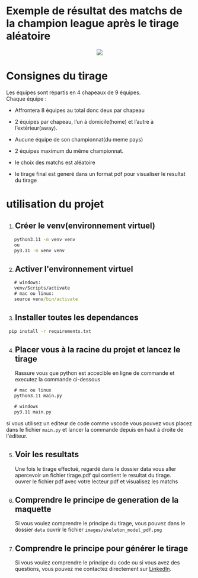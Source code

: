 # Exemple de résultat des matchs de la champion league après le tirage aléatoire

<p align="center">
  <img src="https://github.com/user-attachments/assets/1dfbbda6-df37-482b-9601-25b7da3ea446" />
</p>

# Consignes du tirage

Les équipes sont répartis en 4 chapeaux de 9 équipes.<br>
Chaque équipe :

- Affrontera 8 équipes au total donc deux par chapeau

- 2 équipes par chapeau, l’un à domicile(home) et l’autre à l’extérieur(away).

- Aucune équipe de son championnat(du meme pays)

- 2 équipes maximum du même championnat.

- le choix des matchs est aléatoire

- le tirage final est generé dans un format pdf pour visualiser le resultat du tirage

# utilisation du projet

1. ## Créer le venv(environnement virtuel)

```cmd
   python3.11 -m venv venv
   ou
   py3.11 -m venv venv
```

2. ## Activer l'environnement virtuel

```cmd
   # windows:
   venv/Scripts/activate
   # mac ou linux:
   source venv/bin/activate
```

3. ## Installer toutes les dependances

```cmd
 pip install -r requirements.txt
```

4. ## Placer vous à la racine du projet et lancez le tirage<br>
   Rassure vous que python est accecible en ligne de commande et executez la commande ci-dessous

```cmd
   # mac ou linux
   python3.11 main.py

   # windows
   py3.11 main.py
```

si vous utilisez un editeur de code comme vscode vous pouvez vous placez dans le fichier `main.py` et lancer la commande depuis en haut à droite de l'éditeur.

5. ## Voir les resultats

   Une fois le tirage effectué, regardé dans le dossier data vous aller apercevoir un fichier tirage.pdf qui contient le resultat du tirage.<br>
   ouvrer le fichier pdf avec votre lecteur pdf et visualisez les matchs

6. ## Comprendre le principe de generation de la maquette

   Si vous voulez comprendre le principe du tirage, vous pouvez dans le dossier `data` ouvrir le fichier `images/skeleton_model_pdf.png`

7. ## Comprendre le principe pour générer le tirage<br>
   Si vous voulez comprendre le principe du code ou si vous avez des questions, vous pouvez me contactez directement sur [LinkedIn](https://www.linkedin.com/in/ulrich-chokomeny/).
